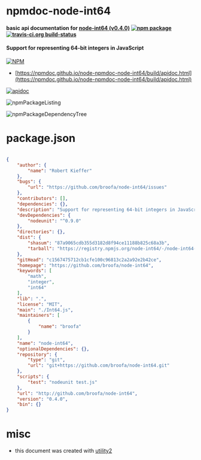 # npmdoc-node-int64

#### basic api documentation for  [node-int64 (v0.4.0)](https://github.com/broofa/node-int64)  [![npm package](https://img.shields.io/npm/v/npmdoc-node-int64.svg?style=flat-square)](https://www.npmjs.org/package/npmdoc-node-int64) [![travis-ci.org build-status](https://api.travis-ci.org/npmdoc/node-npmdoc-node-int64.svg)](https://travis-ci.org/npmdoc/node-npmdoc-node-int64)

#### Support for representing 64-bit integers in JavaScript

[![NPM](https://nodei.co/npm/node-int64.png?downloads=true&downloadRank=true&stars=true)](https://www.npmjs.com/package/node-int64)

- [https://npmdoc.github.io/node-npmdoc-node-int64/build/apidoc.html](https://npmdoc.github.io/node-npmdoc-node-int64/build/apidoc.html)

[![apidoc](https://npmdoc.github.io/node-npmdoc-node-int64/build/screenCapture.buildCi.browser.%252Ftmp%252Fbuild%252Fapidoc.html.png)](https://npmdoc.github.io/node-npmdoc-node-int64/build/apidoc.html)

![npmPackageListing](https://npmdoc.github.io/node-npmdoc-node-int64/build/screenCapture.npmPackageListing.svg)

![npmPackageDependencyTree](https://npmdoc.github.io/node-npmdoc-node-int64/build/screenCapture.npmPackageDependencyTree.svg)



# package.json

```json

{
    "author": {
        "name": "Robert Kieffer"
    },
    "bugs": {
        "url": "https://github.com/broofa/node-int64/issues"
    },
    "contributors": [],
    "dependencies": {},
    "description": "Support for representing 64-bit integers in JavaScript",
    "devDependencies": {
        "nodeunit": "^0.9.0"
    },
    "directories": {},
    "dist": {
        "shasum": "87a9065cdb355d3182d8f94ce11188b825c68a3b",
        "tarball": "https://registry.npmjs.org/node-int64/-/node-int64-0.4.0.tgz"
    },
    "gitHead": "c1567475712cb1cfe100c96813c2a2a92e2b42ce",
    "homepage": "https://github.com/broofa/node-int64",
    "keywords": [
        "math",
        "integer",
        "int64"
    ],
    "lib": ".",
    "license": "MIT",
    "main": "./Int64.js",
    "maintainers": [
        {
            "name": "broofa"
        }
    ],
    "name": "node-int64",
    "optionalDependencies": {},
    "repository": {
        "type": "git",
        "url": "git+https://github.com/broofa/node-int64.git"
    },
    "scripts": {
        "test": "nodeunit test.js"
    },
    "url": "http://github.com/broofa/node-int64",
    "version": "0.4.0",
    "bin": {}
}
```



# misc
- this document was created with [utility2](https://github.com/kaizhu256/node-utility2)
